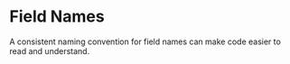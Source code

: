 # Field Names

A consistent naming convention for field names can make code easier to read and understand.
